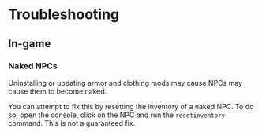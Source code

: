 # Troubleshooting

## In-game

### Naked NPCs

Uninstalling or updating armor and clothing mods may cause NPCs may cause them to become naked.

You can attempt to fix this by resetting the inventory of a naked NPC.
To do so, open the console, click on the NPC and run the `resetinventory` command.
This is not a guaranteed fix.
